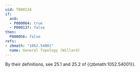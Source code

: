```yaml
---
uid: T000134
if:
  and:
  - P000064: true
  - P000137: false
then:
  P000056: false
refs:
- zbmath: "1052.54001"
  name: General Topology (Willard)
---
```


By their definitions, see 25.1 and 25.2 of {{zbmath:1052.54001}}.
